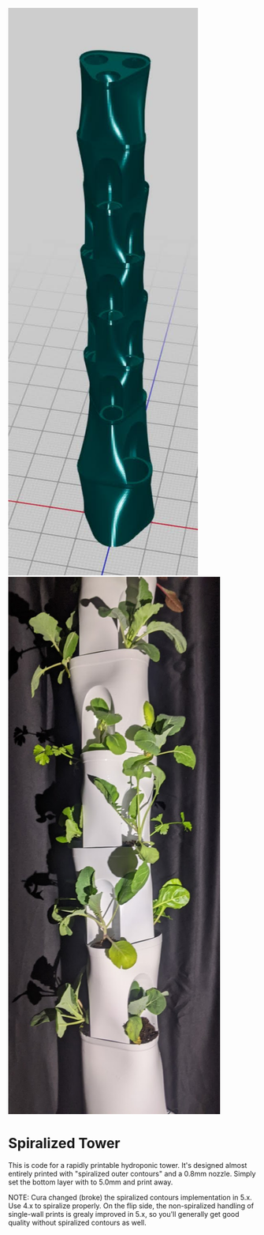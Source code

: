 
<p float="left">
  <img src="resources/images/spiralized-hydroponic-tower.jpg" width="385" />
  <img src="resources/images/printed-tower.jpg" width="430" /> 
</p>

# Spiralized Tower

This is code for a rapidly printable hydroponic tower. It's designed almost entirely printed with "spiralized outer contours" and a 0.8mm nozzle. Simply set the bottom layer with to 5.0mm and print away.

NOTE: Cura changed (broke) the spiralized contours implementation in 5.x. Use 4.x to spiralize properly. On the flip side, the non-spiralized handling of single-wall prints is grealy improved in 5.x, so you'll generally get good quality without spiralized contours as well.
